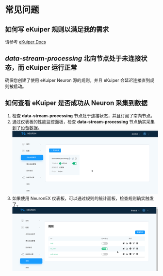 # 常见问题

## 如何写 eKuiper 规则以满足我的需求

请参考 [eKuiper Docs](https://ekuiper.org/docs/en/latest)

## *data-stream-processing* 北向节点处于未连接状态，而 eKuiper 运行正常

确保您创建了使用 eKuiper Neuron 源的规则，并且 eKuiper 会延迟连接直到规则被启动。

## 如何查看 eKuiper 是否成功从 Neuron 采集到数据

1. 检查 **data-stream-processing** 节点处于连接状态，并且订阅了南向节点。
2. 通过仪表板的性能监控面板，检查 **data-stream-processing** 节点确实采集到了设备数据。
   ![check data-stream-processing metrics](./assets/ekuiper_metrics.gif)
3. 如果使用 NeuronEX 仪表板，可以通过规则的统计面板，检查规则确实触发了。
   ![check rule statistics](./assets/ekuiper_rule_statistics.gif)
